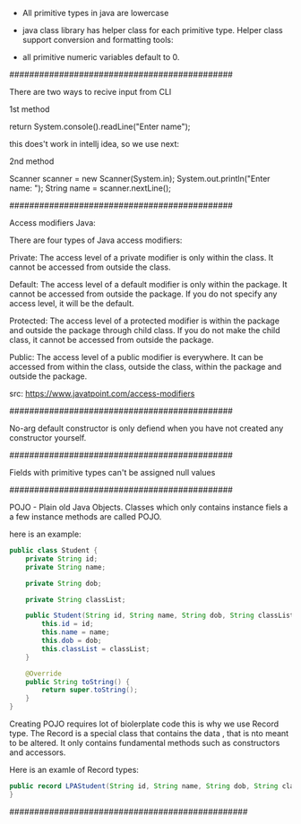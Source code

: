 - All primitive types in java are lowercase

* java class library has helper class for each primitive type. Helper class support conversion and formatting tools:

  <!-- | Data type | Helper Class |
  | --------- | ------------ |
  | byte | Byte |
  | short | Short |
  | int | Integer |
  | float | Float | -->

* all primitive numeric variables default to 0.

#############################################

There are two ways to recive input from CLI

1st method

return System.console().readLine("Enter name");

this does't work in intellj idea, so we use next:

2nd method

Scanner scanner = new Scanner(System.in);
System.out.println("Enter name: ");
String name = scanner.nextLine();

#############################################

Access modifiers Java:

There are four types of Java access modifiers:

Private: The access level of a private modifier is only within the class. It cannot be accessed from outside the class.

Default: The access level of a default modifier is only within the package. It cannot be accessed from outside the package. If you do not specify any access level, it will be the default.

Protected: The access level of a protected modifier is within the package and outside the package through child class. If you do not make the child class, it cannot be accessed from outside the package.

Public: The access level of a public modifier is everywhere. It can be accessed from within the class, outside the class, within the package and outside the package.

src: https://www.javatpoint.com/access-modifiers

#############################################

No-arg default constructor is only defiend when you have not created any constructor yourself.

#############################################

Fields with primitive types can't be assigned null values

#############################################

POJO - Plain old Java Objects. Classes which only contains instance fiels a a few instance methods are called POJO.

here is an example:

```java
public class Student {
    private String id;
    private String name;

    private String dob;

    private String classList;

    public Student(String id, String name, String dob, String classList) {
        this.id = id;
        this.name = name;
        this.dob = dob;
        this.classList = classList;
    }

    @Override
    public String toString() {
        return super.toString();
    }
}
```

Creating POJO requires lot of biolerplate code this is why we use Record type. The Record is a special class that contains the data , that is nto meant to be altered. It only contains fundamental methods such as constructors and accessors.

Here is an examle of Record types:

```java
public record LPAStudent(String id, String name, String dob, String classList) {
}
```

################################################
